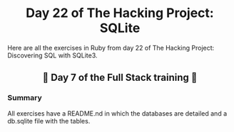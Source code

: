 <h1 align="center">Day 22 of The Hacking Project: SQLite</h1>

Here are all the exercises in Ruby from day 22 of The Hacking Project: Discovering SQL with SQLite3.

<h2 align="center">🎉 Day 7 of the Full Stack training 🎉</h2>

### Summary ###

All exercises have a README.nd in which the databases are detailed and a db.sqlite file with the tables.

